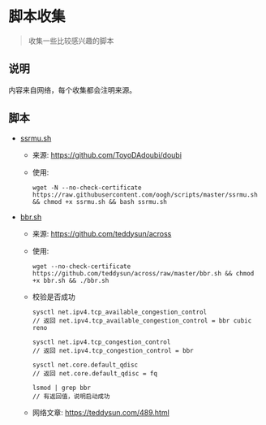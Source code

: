 # 脚本收集

> 收集一些比较感兴趣的脚本

## 说明

内容来自网络，每个收集都会注明来源。

## 脚本

- [ssrmu.sh](https://github.com/oogh/scripts/blob/master/ssrmu.sh)
  - 来源: https://github.com/ToyoDAdoubi/doubi

  - 使用: 

    ```shell
    wget -N --no-check-certificate https://raw.githubusercontent.com/oogh/scripts/master/ssrmu.sh && chmod +x ssrmu.sh && bash ssrmu.sh
    ```

- [bbr.sh](https://github.com/oogh/scripts/blob/master/bbr.sh)

  - 来源: https://github.com/teddysun/across

  - 使用:

    ```shell
    wget --no-check-certificate https://github.com/teddysun/across/raw/master/bbr.sh && chmod +x bbr.sh && ./bbr.sh
    ```

  - 校验是否成功

    ```shell
    sysctl net.ipv4.tcp_available_congestion_control
    // 返回 net.ipv4.tcp_available_congestion_control = bbr cubic reno

    sysctl net.ipv4.tcp_congestion_control
    // 返回 net.ipv4.tcp_congestion_control = bbr

    sysctl net.core.default_qdisc
    // 返回 net.core.default_qdisc = fq

    lsmod | grep bbr
    // 有返回值，说明启动成功
    ```

  - 网络文章: https://teddysun.com/489.html
